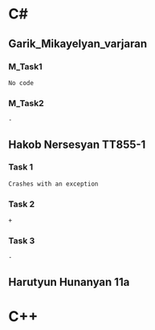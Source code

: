 # C#

## Garik_Mikayelyan_varjaran

### M_Task1
    No code

### M_Task2
    - 

## Hakob Nersesyan TT855-1

### Task 1
    Crashes with an exception

### Task 2
    +

### Task 3
    -

## Harutyun Hunanyan 11a

# C++

